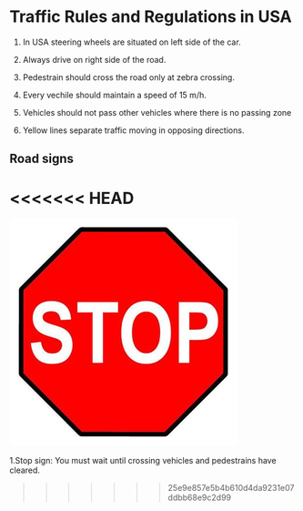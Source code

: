 # Traffic Rules and Regulations in USA

1. In USA steering wheels are situated on left side of the car.

2. Always drive on right side of the road.

3. Pedestrain should cross the road only at zebra crossing.

4. Every vechile should maintain a speed of 15 m/h.

5. Vehicles should not pass other vehicles where there is no passing zone

6. Yellow lines separate traffic moving in opposing directions.

## Road signs
<<<<<<< HEAD
=======

![](stop.jpg)

1.Stop sign: You must wait until crossing vehicles and pedestrains have cleared.
>>>>>>> 25e9e857e5b4b610d4da9231e07ddbb68e9c2d99
